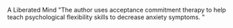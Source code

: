 

A Liberated Mind
"The author uses acceptance commitment therapy to help teach psychological flexibility skills to decrease anxiety symptoms. "
